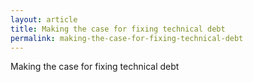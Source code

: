 ```yaml
---
layout: article
title: Making the case for fixing technical debt
permalink: making-the-case-for-fixing-technical-debt
---
```


Making the case for fixing technical debt